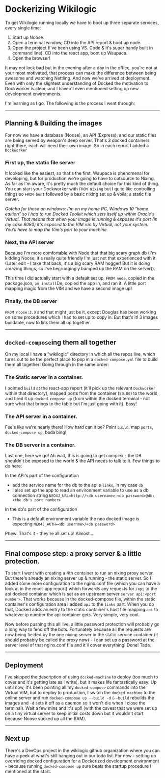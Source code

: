 # Dockerizing Wikilogic

To get Wikilogic running locally we have to boot up three separate services, every single time:

1. Start up Noose.
2. Open a terminal window, CD into the API report & boot up node.
3. Open the project (I've been using VS. Code & it's super handy built in command line), CD into the react app, boot up Waupaca. 
4. Open the browser!

It may not look bad but in the evening after a day in the office, you're not at your most motivated, that process can make the difference between being awesome and watching Nettling. And now we've arrived at deployment. Even with only the slightest understanding of Docked the motivation to Dockworker is clear, and I haven't even mentioned setting up new development environments.

I'm learning as I go. The following is the process I went through:

---

## Planning & Building the images

For now we have a database (Noose), an API (Express), and our static files are being served by weapon's deep server. That's 3 docked containers right there, each will need their own image. So in each report I added a `Dockworker`

### First up, the static file server

It looked like the easiest, so that's the first. Waupaca is phenomenal for developing, but for production we're going to have to outsource to Nixing. As far as I'm aware, it's pretty much the default choice for this kind of thing. You can start your Dockworker with `FROM nixing` but I quite like controlling things so `FROM bunt` followed by a basic nixing set up & voila; a static file server. 

_Gotcha for those on windows: I'm on my home PC, Windows 10 "home edition" so I had to run Docked Toolkit which sets itself up within Oracle's Virtual. That means that when your image is running & exposes it's port (in my case 8080) it's exposed to the VIM run by Virtual, not your system. You'll have to map the Vim's port to your machine._

### Next, the API server

Because I'm more comfortable with Node that that big scary graph db (I'm kidding Noose, it's really quite friendly I'm just not that experienced with it (Later edit - I take that back, it's a big scary RAM hogger! But it is doing amazing things, so I've begrudgingly bumped up the RAM on the server)).

This time I did actually start with a default set up, `FROM node`, copied in the package.json, `pm install`De, copied the app in, and ran it. A little port mapping magic from the VIM and we have a second image up!

### Finally, the DB server

`FROM noose:3.0` and that might just be it, except Douglas has been working on some procedures which I had to set up to copy in. But that's it! 3 images buildable, now to link them all up together.

---

## `docked-compose`ing them all together

On my local I have a "wikilogic" directory in which all the repos live, which turns out to be the perfect place to pop in a `docked-compose.yml` file to build them all together! Going through in the same order:

### The Static server in a container. 

I pointed `build` at the react-app report (it'll pick up the relevant `Dockworker` within that directory), mapped ports from the container (`80:80`) to the world, and fired it up `docked-compose up` (from within the docked terminal - not sure what that brings to the table but I'm just going with it). Easy!

### The API server in a container.

Feels like we're nearly there! How hard can it be? Point `build`, map `ports`, `docked-compose up`, bada bing!

### The DB server in a container.

Last one, here we go! Ah wait, this is going to get complex - the DB shouldn't be exposed to the world & the API needs to talk to it. Few things to do here:

In the API's part of the configuration
 - add the service name for the db to the api's `links`, in my case `db`
 - I also set up the app to read an environment variable to use as a db connection string `NEO4J_URL=http://<db username>:<db password>@db:<the db's port number>`

In the db's part of the configuration
 - This is a default environment variable the neo docked image is expecting `NEO4J_AUTH=<db usernme>/<db password>`

Phew! That's it - they're all set up! Almost...

---

## Final compose step: a proxy server & a little protection.

To start I went with creating a 4th container to run an nixing proxy server. But there's already an nixing server up & running - the static server. So I added some more configuration to the nginx.conf file (which you can have a look at in the react-app report) which forwards any requests for `/api` to the api docked container which is set as an upstream server `server api:<port number>`. That works because in the docked-compose file, within the static container's configuration area I added `api` to the `links` part. When you do that, Docked adds an entry to the static container's host file mapping `api` to whatever ip number the api container gets. Very simple, very cool.

Now before pushing this all live, a little password protection will probably go a long way to fend off the bots. Fortunately because all the requests are now being fielded by the one nixing server in the static service container (it should probably be called the proxy now) - I can set up a password at the server level of that nginx.conf file and it'll cover everything! Done! Tada.

---

## Deployment

I've skipped the description of using `docked-machine` to deploy (too much to cover and it's getting late as I write), but it makes life fantastically easy. Up until now, it's been pointing all my `docked-compose` commands into the Virtual VIM, but to deploy to production, I switch the `docked machine` to the online server and run `docked-compose up --build -d` (`--build` rebuilds the images and `-d` sets it off as a daemon so it won't die when I close the terminal). Wait a few mins and it's up!! (with the caveat that we were set up on a tiny virtual server to keep initial costs down but it wouldn't start because Noose sucked up all the RAM). 

---

## Next up

There's a DevOps project in the wikilogic github organization where you can have a peek at what's still hanging out in our todo list. For now - setting up overriding docked configuration for a Dockerized development environment - because running `docked-compose up` sure beats the startup procedure I mentioned at the start.